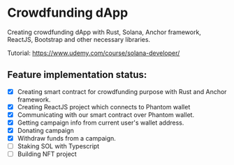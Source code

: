 # Crowdfunding dApp

Creating crowdfunding dApp with Rust, Solana, Anchor framework, ReactJS, Bootstrap
and other necessary libraries.

Tutorial: https://www.udemy.com/course/solana-developer/

## Feature implementation status:

- [x] Creating smart contract for crowdfunding purpose with Rust and Anchor framework.
- [x] Creating ReactJS project which connects to Phantom wallet
- [x] Communicating with our smart contract over Phantom wallet.
- [x] Getting campaign info from current user's wallet address.
- [x] Donating campaign
- [x] Withdraw funds from a campaign.
- [ ] Staking SOL with Typescript
- [ ] Building NFT project
